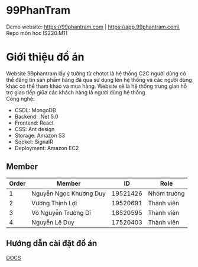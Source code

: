 # 99PhanTram
Demo website: https://99phantram.com | https://app.99phantram.com\
Repo môn học IS220.M11
# Giới thiệu đồ án
Website 99phantram lấy ý tưởng  từ  chotot  là  hệ  thống C2C người  dùng  có  thể  đăng tin sản  phẩm  hàng  đã qua sử  dụng  lên  hệ  thống  và  các  người  dùng  khác  có  thể  tham  khảo  và  mua  hàng. Website sẽ  là  hệ  thống  trung  gian  hỗ  trợ  giao  tiếp  giữa  các  khách  hàng  là  người  dùng  hệ  thống.\
Công nghệ:
 - CSDL: MongoDB
 - Backend: .Net 5.0
 - Frontend: React
 - CSS: Ant design
 - Storage: Amazon S3
 - Socket: SignalR
 - Deployment: Amazon EC2
## Member
| Order | Member | ID | Role |
|--|--|--|--|
| 1 | Nguyễn Ngọc Khương Duy | 19521426 | Nhóm trưởng |
| 2 | Vương Thịnh Lợi | 19520691 | Thành viên |
| 3 | Võ Nguyễn Trường Dĩ | 18520595 | Thành viên |
| 4 | Nguyễn Lê Duy | 17520403 | Thành viên |
## Hướng dẫn cài đặt đồ án
[DOCS](https://docs.google.com/document/d/1_8C77QaE8f3YO1aL6l94UdqepOtp6BPtocljRGl-9eQ/edit?usp=sharing)

